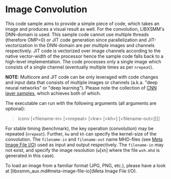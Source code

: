 # Image Convolution

This code sample aims to provide a simple piece of code, which takes an image and produces a visual result as well. For the convolution, LIBXSMM's DNN-domain is used. This sample code cannot use multiple threads (therefore OMP=0) or JIT code generation since parallelization and JIT-vectorization in the DNN-domain are per multiple images and channels respectively. JIT code is vectorized over image channels according to the native vector-width of the processor hence the sample code falls back to a high-level implementation. The code processes only a single image which consists of a single channel (eventually multiple times as per `nrepeat`).

**NOTE**: Multicore and JIT code can be only leveraged with code changes and input data that consists of multiple images or channels (a.k.a. "deep neural networks" or "deep learning"). Please note the collection of [CNN layer samples](https://github.com/hfp/libxsmm/tree/master/samples/deeplaerning/cnnlayer), which achieves both of which.

The executable can run with the following arguments (all arguments are optional):

> iconv   [&lt;filename-in&gt;  [&lt;nrepeat&gt;  [&lt;kw&gt;  [&lt;kh&gt;]  [&lt;filename-out&gt;]]]]

For stable timing (benchmark), the key operation (convolution) may be repeated (`nrepeat`). Further, `kw` and `kh` can specify the kernel-size of the convolution. The `filename-in` and `filename-out` name MHD-files (see [Meta Image File I/O](https://github.com/hfp/libxsmm/blob/master/documentation/libxsmm_aux.md#meta-image-file-io)) used as input and output respectively. The `filename-in` may not exist, and specify the image resolution (`w`[x`h`] where the file `wxh.mhd` is generated in this case).

To load an image from a familiar format (JPG, PNG, etc.), please have a look at [libxsmm_aux.md#meta-image-file-io](Meta Image File I/O).

